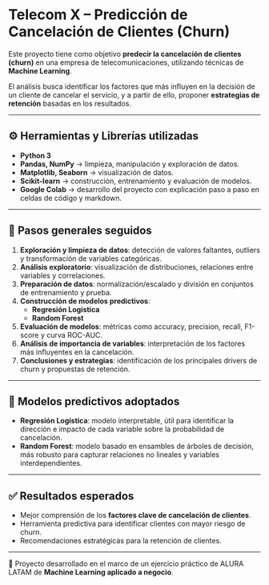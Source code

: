 #  Telecom X – Predicción de Cancelación de Clientes (Churn)

Este proyecto tiene como objetivo **predecir la cancelación de clientes (churn)** en una empresa de telecomunicaciones, utilizando técnicas de **Machine Learning**.  

El análisis busca identificar los factores que más influyen en la decisión de un cliente de cancelar el servicio, y a partir de ello, proponer **estrategias de retención** basadas en los resultados.

---

## ⚙️ Herramientas y Librerías utilizadas
- **Python 3**
- **Pandas, NumPy** → limpieza, manipulación y exploración de datos.  
- **Matplotlib, Seaborn** → visualización de datos.  
- **Scikit-learn** → construcción, entrenamiento y evaluación de modelos.  
- **Google Colab** → desarrollo del proyecto con explicación paso a paso en celdas de código y markdown.  

---

## 🔎 Pasos generales seguidos
1. **Exploración y limpieza de datos**: detección de valores faltantes, outliers y transformación de variables categóricas.  
2. **Análisis exploratorio**: visualización de distribuciones, relaciones entre variables y correlaciones.  
3. **Preparación de datos**: normalización/escalado y división en conjuntos de entrenamiento y prueba.  
4. **Construcción de modelos predictivos**:  
   - **Regresión Logística**  
   - **Random Forest**  
5. **Evaluación de modelos**: métricas como accuracy, precision, recall, F1-score y curva ROC-AUC.  
6. **Análisis de importancia de variables**: interpretación de los factores más influyentes en la cancelación.  
7. **Conclusiones y estrategias**: identificación de los principales drivers de churn y propuestas de retención.  

---

## 🤖 Modelos predictivos adoptados
- **Regresión Logística**: modelo interpretable, útil para identificar la dirección e impacto de cada variable sobre la probabilidad de cancelación.  
- **Random Forest**: modelo basado en ensambles de árboles de decisión, más robusto para capturar relaciones no lineales y variables interdependientes.  

---

## ✅ Resultados esperados
- Mejor comprensión de los **factores clave de cancelación de clientes**.  
- Herramienta predictiva para identificar clientes con mayor riesgo de churn.  
- Recomendaciones estratégicas para la retención de clientes.  

---

📌 Proyecto desarrollado en el marco de un ejercicio práctico de ALURA LATAM de **Machine Learning aplicado a negocio**.
